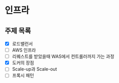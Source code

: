 # 인프라

## 주제 목록

- [x] 로드밸런서
- [ ] AWS 인프라
- [ ] 리퀘스트를 받았을때 WAS에서 컨트롤러까지 가는 과정
- [x] 도커의 장점
- [ ] Scale-up과 Scale-out
- [ ] 프록시 패턴
